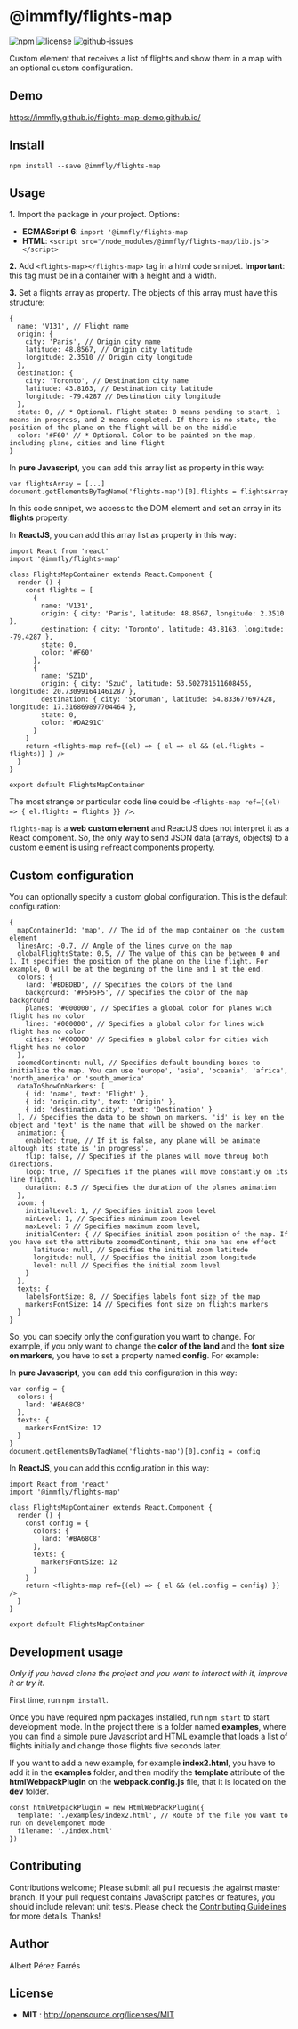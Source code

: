 # @immfly/flights-map

![npm](https://img.shields.io/npm/v/@immfly/flights-map.svg) ![license](https://img.shields.io/npm/l/@immfly/flights-map.svg) ![github-issues](https://img.shields.io/github/issues/sonofjavascript/radar-test.svg)  

Custom element that receives a list of flights and show them in a map with an optional custom configuration.

## Demo
https://immfly.github.io/flights-map-demo.github.io/

## Install

`npm install --save @immfly/flights-map`


## Usage
**1.** Import the package in your project. Options:
  - **ECMAScript 6**: `import '@immfly/flights-map`
  - **HTML**: `<script src="/node_modules/@immfly/flights-map/lib.js"></script>`

**2.** Add ```<flights-map></flights-map>``` tag in a html code snnipet. **Important**: this tag must be in a container with a height and a width. 

**3.** Set a flights array as property. The objects of this array must have this structure:
```
{
  name: 'V131', // Flight name
  origin: { 
    city: 'Paris', // Origin city name
    latitude: 48.8567, // Origin city latitude
    longitude: 2.3510 // Origin city longitude
  },
  destination: { 
    city: 'Toronto', // Destination city name
    latitude: 43.8163, // Destination city latitude
    longitude: -79.4287 // Destination city longitude
  },
  state: 0, // * Optional. Flight state: 0 means pending to start, 1 means in progress, and 2 means completed. If there is no state, the position of the plane on the flight will be on the middle
  color: '#F60' // * Optional. Color to be painted on the map, including plane, cities and line flight
}
```

In **pure Javascript**, you can add this array list as property in this way:

```
var flightsArray = [...]
document.getElementsByTagName('flights-map')[0].flights = flightsArray
```

In this code snnipet, we access to the DOM element **<flights-map>** and set an array in its **flights** property.

In **ReactJS**, you can add this array list as property in this way:
```
import React from 'react'
import '@immfly/flights-map'

class FlightsMapContainer extends React.Component {
  render () {
    const flights = [
      {
        name: 'V131',
        origin: { city: 'Paris', latitude: 48.8567, longitude: 2.3510 },
        destination: { city: 'Toronto', latitude: 43.8163, longitude: -79.4287 },
        state: 0,
        color: '#F60'
      },
      {
        name: 'SZ1D',
        origin: { city: 'Szuć', latitude: 53.502781611608455, longitude: 20.730991641461287 },
        destination: { city: 'Storuman', latitude: 64.833677697428, longitude: 17.316869897704464 },
        state: 0,
        color: '#DA291C'
      }
    ]
    return <flights-map ref={(el) => { el => el && (el.flights = flights)} } />
  }
}

export default FlightsMapContainer
```

The most strange or particular code line could be `<flights-map ref={(el) => { el.flights = flights }} />`. 

`flights-map` is a **web custom element** and ReactJS does not interpret it as a React component. So, the only way to send JSON data (arrays, objects) to a custom element is using `ref`react components property. 

## Custom configuration
You can optionally specify a custom global configuration. This is the default configuration:
```
{
  mapContainerId: 'map', // The id of the map container on the custom element
  linesArc: -0.7, // Angle of the lines curve on the map
  globalFlightsState: 0.5, // The value of this can be between 0 and 1. It specifies the position of the plane on the line flight. For example, 0 will be at the begining of the line and 1 at the end.
  colors: {
    land: '#BDBDBD', // Specifies the colors of the land
    background: '#F5F5F5', // Specifies the color of the map background
    planes: '#000000', // Specifies a global color for planes wich flight has no color
    lines: '#000000', // Specifies a global color for lines wich flight has no color
    cities: '#000000' // Specifies a global color for cities wich flight has no color
  },
  zoomedContinent: null, // Specifies default bounding boxes to initialize the map. You can use 'europe', 'asia', 'oceania', 'africa', 'north_america' or 'south_america'
  dataToShowOnMarkers: [
    { id: 'name', text: 'Flight' },
    { id: 'origin.city', text: 'Origin' },
    { id: 'destination.city', text: 'Destination' }
  ], // Specifies the data to be shown on markers. 'id' is key on the object and 'text' is the name that will be showed on the marker.
  animation: {
    enabled: true, // If it is false, any plane will be animate altough its state is 'in progress'.
    flip: false, // Specifies if the planes will move throug both directions. 
    loop: true, // Specifies if the planes will move constantly on its line flight. 
    duration: 8.5 // Specifies the duration of the planes animation
  },
  zoom: {
    initialLevel: 1, // Specifies initial zoom level
    minLevel: 1, // Specifies minimum zoom level
    maxLevel: 7 // Specifies maximum zoom level,
    initialCenter: { // Specifies initial zoom position of the map. If you have set the attribute zoomedContinent, this one has one effect
      latitude: null, // Specifies the initial zoom latitude
      longitude: null, // Specifies the initial zoom longitude
      level: null // Specifies the initial zoom level
    }
  },
  texts: { 
    labelsFontSize: 8, // Specifies labels font size of the map
    markersFontSize: 14 // Specifies font size on flights markers
  }
}
```

So, you can specify only the configuration you want to change. For example, if you only want to change the **color of the land** and the **font size on markers**, you have to set a property named **config**. For example:

In **pure Javascript**, you can add this configuration in this way:

```
var config = {
  colors: {
    land: '#BA68C8'
  },
  texts: {
    markersFontSize: 12
  }
}
document.getElementsByTagName('flights-map')[0].config = config
```

In **ReactJS**, you can add this configuration in this way:
```
import React from 'react'
import '@immfly/flights-map'

class FlightsMapContainer extends React.Component {
  render () {
    const config = {
      colors: {
        land: '#BA68C8'
      },
      texts: {
        markersFontSize: 12
      }
    }
    return <flights-map ref={(el) => { el && (el.config = config) }} />
  }
}

export default FlightsMapContainer
```

## Development usage
*Only if you haved clone the project and you want to interact with it, improve it or try it.*

First time, run `npm install`.

Once you have required npm packages installed, run `npm start` to start development mode. In the project there is a folder named **examples**, where you can find a simple pure Javascript and HTML example that loads a list of flights initially and change those flights five seconds later. 

If you want to add a new example, for example **index2.html**, you have to add it in the **examples** folder, and then modify the **template** attribute of the **htmlWebpackPlugin** on the **webpack.config.js** file, that it is located on the **dev** folder.

```
const htmlWebpackPlugin = new HtmlWebPackPlugin({
  template: './examples/index2.html', // Route of the file you want to run on develemponet mode
  filename: './index.html'
})
```

## Contributing

Contributions welcome; Please submit all pull requests the against master branch. If your pull request contains JavaScript patches or features, you should include relevant unit tests. Please check the [Contributing Guidelines](contributng.md) for more details. Thanks!

## Author

Albert Pérez Farrés 

## License

 - **MIT** : http://opensource.org/licenses/MIT
